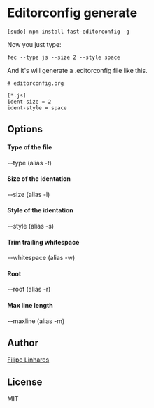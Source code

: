 # Editorconfig generate

`[sudo] npm install fast-editorconfig -g`

Now you just type:

`fec --type js --size 2 --style space`

And it's will generate a .editorconfig file like this.

```
# editorconfig.org

[*.js]
ident-size = 2
ident-style = space
```


## Options

#### Type of the file

--type (alias -t)

#### Size of the identation

 --size (alias -l)

#### Style of the identation

 --style (alias -s)

#### Trim trailing whitespace

 --whitespace (alias -w)

#### Root

 --root (alias -r)

#### Max line length

--maxline (alias -m)

## Author
[Filipe Linhares](http://twitter.com/ofilipelinhares)

## License
MIT

